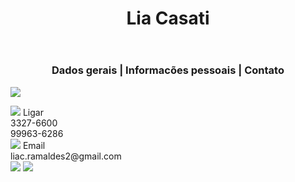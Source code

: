 <html>
<head>
<title>Lia Casati</title>
<link rel="stylesheet" href="css/estilo.css">
</head>
<body>
<center>
<header class="a">
<h1 class="a">Lia Casati</h1>
</header>
<nav><h3>Dados gerais | Informacões pessoais | Contato</h3></nav>
</center>
<p>
<img src="https://instagram.fvix2-1.fna.fbcdn.net/t51.2885-19/s150x150/14368955_102556240254744_8718379420097708032_n.jpg" class="a">
</p>
<footer>
<div class="a"><img src="http://www.cashbuyersofhomes.com/wp-content/uploads/2015/07/phone.png" class="b">
Ligar<br/>3327-6600<br/>99963-6286<br/>
</div>
<div class="b"><img src="https://cdn4.iconfinder.com/data/icons/pictype-free-vector-icons/16/contact-512.png" class="b">
Email<br/>liac.ramaldes2@gmail.com<br/>
</div>
<div class="c">
<a href="https://www.instagram.com/liacasati/?hl=pt-br"><img src="https://upload.wikimedia.org/wikipedia/commons/thumb/3/3e/Instagram_simple_icon.svg/240px-Instagram_simple_icon.svg.png" class="b"></a>
<a href="https://www.facebook.com/lia.casati.3"><img src="http://cdn.mysitemyway.com/icons-watermarks/simple-black/bfa/bfa_brands-facebook-square/bfa_brands-facebook-square_simple-black_512x512.png" class="b"></a>
</div>
</footer>
</body>
</html>

